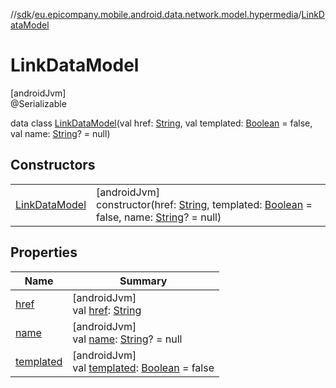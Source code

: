 //[sdk](../../../index.md)/[eu.epicompany.mobile.android.data.network.model.hypermedia](../index.md)/[LinkDataModel](index.md)

# LinkDataModel

[androidJvm]\
@Serializable

data class [LinkDataModel](index.md)(val href: [String](https://kotlinlang.org/api/latest/jvm/stdlib/kotlin/-string/index.html), val templated: [Boolean](https://kotlinlang.org/api/latest/jvm/stdlib/kotlin/-boolean/index.html) = false, val name: [String](https://kotlinlang.org/api/latest/jvm/stdlib/kotlin/-string/index.html)? = null)

## Constructors

| | |
|---|---|
| [LinkDataModel](-link-data-model.md) | [androidJvm]<br>constructor(href: [String](https://kotlinlang.org/api/latest/jvm/stdlib/kotlin/-string/index.html), templated: [Boolean](https://kotlinlang.org/api/latest/jvm/stdlib/kotlin/-boolean/index.html) = false, name: [String](https://kotlinlang.org/api/latest/jvm/stdlib/kotlin/-string/index.html)? = null) |

## Properties

| Name | Summary |
|---|---|
| [href](href.md) | [androidJvm]<br>val [href](href.md): [String](https://kotlinlang.org/api/latest/jvm/stdlib/kotlin/-string/index.html) |
| [name](name.md) | [androidJvm]<br>val [name](name.md): [String](https://kotlinlang.org/api/latest/jvm/stdlib/kotlin/-string/index.html)? = null |
| [templated](templated.md) | [androidJvm]<br>val [templated](templated.md): [Boolean](https://kotlinlang.org/api/latest/jvm/stdlib/kotlin/-boolean/index.html) = false |
